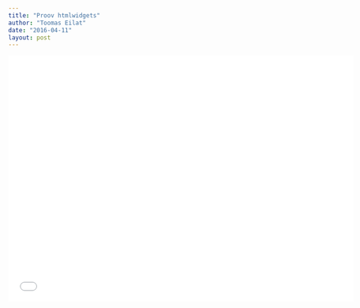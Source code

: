 ```yaml
---
title: "Proov htmlwidgets"
author: "Toomas Eilat"
date: "2016-04-11"
layout: post
---
```







<p> 
<iframe frameborder="0" width="700" height="500" 
        sandbox="allow-same-origin allow-scripts"
        scrolling="no" seamless="seamless"
        src="kaart.html">
</iframe>
</p> 
